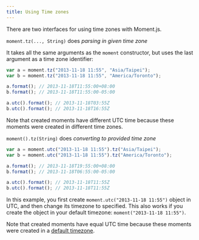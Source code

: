 ```yaml
---
title: Using Time zones
---
```


There are two interfaces for using time zones with Moment.js.

`moment.tz(..., String)` does _parsing in given time zone_

It takes all the same arguments as the `moment` constructor, but uses the last argument as a time zone identifier:

```js
var a = moment.tz("2013-11-18 11:55", "Asia/Taipei");
var b = moment.tz("2013-11-18 11:55", "America/Toronto");

a.format(); // 2013-11-18T11:55:00+08:00
b.format(); // 2013-11-18T11:55:00-05:00

a.utc().format(); // 2013-11-18T03:55Z
b.utc().format(); // 2013-11-18T16:55Z
```
Note that created moments have different UTC time because these moments were created in different time zones.


`moment().tz(String)` does _converting to provided time zone_


```js
var a = moment.utc("2013-11-18 11:55").tz("Asia/Taipei");
var b = moment.utc("2013-11-18 11:55").tz("America/Toronto");

a.format(); // 2013-11-18T19:55:00+08:00
b.format(); // 2013-11-18T06:55:00-05:00

a.utc().format(); // 2013-11-18T11:55Z
b.utc().format(); // 2013-11-18T11:55Z
```

In this example, you first create `moment.utc("2013-11-18 11:55")` object in UTC, and then change its timezone to specified. This also works if you create the object in your default timezone: `moment("2013-11-18 11:55")`.

Note that created moments have equal UTC time because these moments were created in a [default timezone](#/using-timezones/default-timezone/).
